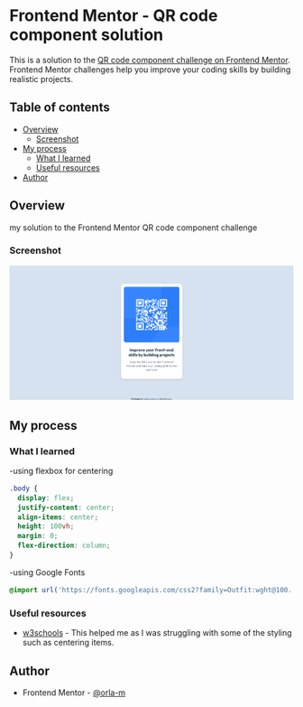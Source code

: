 # Frontend Mentor - QR code component solution

This is a solution to the [QR code component challenge on Frontend Mentor](https://www.frontendmentor.io/challenges/qr-code-component-iux_sIO_H). Frontend Mentor challenges help you improve your coding skills by building realistic projects. 

## Table of contents

- [Overview](#overview)
  - [Screenshot](#screenshot)
- [My process](#my-process)
  - [What I learned](#what-i-learned)
  - [Useful resources](#useful-resources)
- [Author](#author)


## Overview

my solution to the Frontend Mentor QR code component challenge

### Screenshot

![my solution](./screenshot.png)


## My process



### What I learned

-using flexbox for centering

```css
.body {
  display: flex;
  justify-content: center; 
  align-items: center; 
  height: 100vh; 
  margin: 0; 
  flex-direction: column;
}
```

-using Google Fonts

```css
@import url('https://fonts.googleapis.com/css2?family=Outfit:wght@100..900&display=swap');
```




### Useful resources

- [w3schools](https://www.w3schools.com/css/default.asp) - This helped me as I was struggling with some of the styling such as centering items. 



## Author


- Frontend Mentor - [@orla-m](https://www.frontendmentor.io/profile/orla-m)






